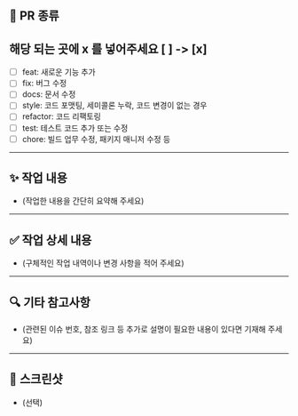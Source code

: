 ## 📌 PR 종류

## 해당 되는 곳에 x 를 넣어주세요 [ ] -> [x]

- [ ] feat: 새로운 기능 추가
- [ ] fix: 버그 수정
- [ ] docs: 문서 수정
- [ ] style: 코드 포맷팅, 세미콜론 누락, 코드 변경이 없는 경우
- [ ] refactor: 코드 리팩토링
- [ ] test: 테스트 코드 추가 또는 수정
- [ ] chore: 빌드 업무 수정, 패키지 매니저 수정 등

---

## ✨ 작업 내용

- (작업한 내용을 간단히 요약해 주세요)

---

## ✅ 작업 상세 내용

- (구체적인 작업 내역이나 변경 사항을 적어 주세요)

---

## 🔍 기타 참고사항

- (관련된 이슈 번호, 참조 링크 등 추가로 설명이 필요한 내용이 있다면 기재해 주세요)

---

## 📸 스크린샷

- (선택)
